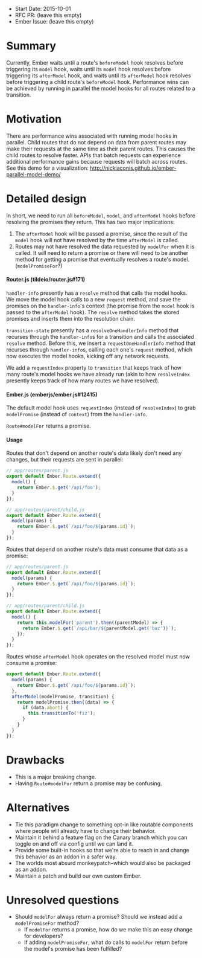 - Start Date: 2015-10-01
- RFC PR: (leave this empty)
- Ember Issue: (leave this empty)

# Summary

Currently, Ember waits until a route's `beforeModel` hook resolves before triggering its `model` hook, waits until its `model` hook resolves before triggering its `afterModel` hook, and waits until its `afterModel` hook resolves before triggering a child route's `beforeModel` hook.
Performance wins can be achieved by running in parallel the model hooks for all routes related to a transition.

# Motivation

There are performance wins associated with running model hooks in parallel.
Child routes that do not depend on data from parent routes may make their requests at the same time as their parent routes.
This causes the child routes to resolve faster.
APIs that batch requests can experience additional performance gains because requests will batch across routes.
See this demo for a visualization: http://nickiaconis.github.io/ember-parallel-model-demo/

# Detailed design

In short, we need to run all `beforeModel`, `model`, and `afterModel` hooks before resolving the promises they return.
This has two major implications:

1. The `afterModel` hook will be passed a promise, since the result of the `model` hook will not have resolved by the time `afterModel` is called.
2. Routes may not have resolved the data requested by `modelFor` when it is called. It will need to return a promise or there will need to be another method for getting a promise that eventually resolves a route's model. (`modelPromiseFor`?)

#### Router.js (tildeio/router.js#171)

`handler-info` presently has a `resolve` method that calls the model hooks. We move the model hook calls to a new `request` method, and save the promises on the `handler-info`'s context (the promise from the `model` hook is passed to the `afterModel` hook). The `resolve` method takes the stored promises and inserts them into the resolution chain.

`transition-state` presently has a `resolveOneHandlerInfo` method that recurses through the `handler-info`s for a transition and calls the associated `resolve` method. Before this, we insert a `requestOneHandlerInfo` method that recurses through `handler-info`s, calling each one's `request` method, which now executes the model hooks, kicking off any network requests.

We add a `requestIndex` property to `transition` that keeps track of how many route's model hooks we have already run (akin to how `resolveIndex` presently keeps track of how many routes we have resolved).

#### Ember.js (emberjs/ember.js#12415)

The default model hook uses `requestIndex` (instead of `resolveIndex`) to grab `modelPromise` (instead of `context`) from the `handler-info`.

`Route#modelFor` returns a promise.

#### Usage

Routes that don't depend on another route's data likely don't need any changes, but their requests are sent in parallel:

```javascript
// app/routes/parent.js
export default Ember.Route.extend({
  model() {
    return Ember.$.get('/api/foo');
  }
});

// app/routes/parent/child.js
export default Ember.Route.extend({
  model(params) {
    return Ember.$.get(`/api/foo/${params.id}`);
  }
});
```

Routes that depend on another route's data must consume that data as a promise:

```javascript
// app/routes/parent.js
export default Ember.Route.extend({
  model(params) {
    return Ember.$.get(`/api/foo/${params.id}`);
  }
});

// app/routes/parent/child.js
export default Ember.Route.extend({
  model() {
    return this.modelFor('parent').then((parentModel) => {
      return Ember.$.get(`/api/bar/${parentModel.get('baz')}`);
    });
  }
});
```

Routes whose `afterModel` hook operates on the resolved model must now consume a promise:

```javascript
export default Ember.Route.extend({
  model(params) {
    return Ember.$.get(`/api/foo/${params.id}`);
  },
  afterModel(modelPromise, transition) {
    return modelPromise.then((data) => {
      if (data.abort) {
        this.transitionTo('fiz');
      }
    }
  }
});
```

# Drawbacks

- This is a major breaking change.
- Having `Route#modelFor` return a promise may be confusing.

# Alternatives

- Tie this paradigm change to something opt-in like routable components where people will already have to change their behavior.
- Maintain it behind a feature flag on the Canary branch which you can toggle on and off via config until we can land it.
- Provide some built-in hooks so that we're able to reach in and change this behavior as an addon in a safer way.
- The worlds most absurd monkeypatch–which would also be packaged as an addon.
- Maintain a patch and build our own custom Ember.

# Unresolved questions


- Should `modelFor` always return a promise? Should we instead add a `modelPromiseFor` method?
  - If `modelFor` returns a promise, how do we make this an easy change for developers?
  - If adding `modelPromiseFor`, what do calls to `modelFor` return before the model's promise has been fulfilled?
